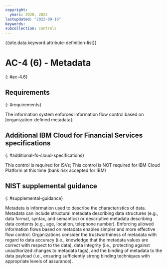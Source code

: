 ```yaml
---
copyright:
  years: 2020, 2022
lastupdated: "2022-09-16"
keywords: 
subcollection: controls
---
```


{{site.data.keyword.attribute-definition-list}}

# AC-4 (6) - Metadata
{: #ac-4.6}

## Requirements
{: #requirements}

The information system enforces information flow control based on [organization-defined metadata].

## Additional IBM Cloud for Financial Services specifications
{: #additional-fs-cloud-specifications}

This control is required for ISVs; This control is NOT required for IBM Cloud Platform at this time (bank risk accepted for IBM)

## NIST supplemental guidance
{: #supplemental-guidance}

Metadata is information used to describe the characteristics of data. Metadata can include structural metadata describing data structures (e.g., data format, syntax, and semantics) or descriptive metadata describing data contents (e.g., age, location, telephone number). Enforcing allowed information flows based on metadata enables simpler and more effective flow control. Organizations consider the trustworthiness of metadata with regard to data accuracy (i.e., knowledge that the metadata values are correct with respect to the data), data integrity (i.e., protecting against unauthorized changes to metadata tags), and the binding of metadata to the data payload (i.e., ensuring sufficiently strong binding techniques with appropriate levels of assurance).


